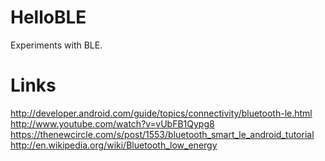 HelloBLE
========

Experiments with BLE.

Links
=====
http://developer.android.com/guide/topics/connectivity/bluetooth-le.html
http://www.youtube.com/watch?v=vUbFB1Qypg8
https://thenewcircle.com/s/post/1553/bluetooth_smart_le_android_tutorial
http://en.wikipedia.org/wiki/Bluetooth_low_energy